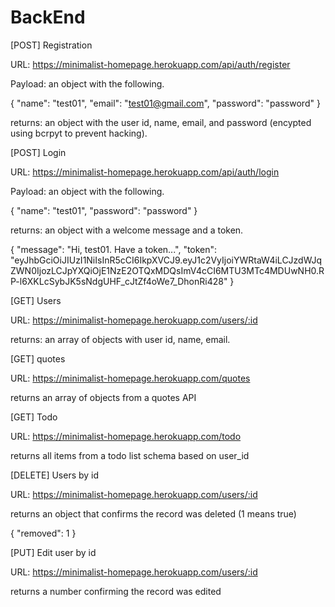 # BackEnd

[POST] Registration

URL: https://minimalist-homepage.herokuapp.com/api/auth/register

Payload: an object with the following.

{
    "name": "test01",
    "email": "test01@gmail.com",
    "password": "password"
}

returns: an object with the user id, name, email, and password (encypted using bcrpyt to prevent hacking).

[POST] Login

URL: https://minimalist-homepage.herokuapp.com/api/auth/login

Payload: an object with the following.

{
   "name": "test01",
    "password": "password"
}

returns: an object with a welcome message and a token.

{
    "message": "Hi, test01. Have a token...",
    "token": "eyJhbGciOiJIUzI1NiIsInR5cCI6IkpXVCJ9.eyJ1c2VyIjoiYWRtaW4iLCJzdWJqZWN0IjozLCJpYXQiOjE1NzE2OTQxMDQsImV4cCI6MTU3MTc4MDUwNH0.RP-l6XKLcSybJK5sNdgUHF_cJtZf4oWe7_DhonRi428"
}

[GET] Users

URL: https://minimalist-homepage.herokuapp.com/users/:id

returns: an array of objects with user id, name, email.

[GET] quotes

URL: https://minimalist-homepage.herokuapp.com/quotes

returns an array of objects from a quotes API

[GET] Todo

URL: https://minimalist-homepage.herokuapp.com/todo

returns all items from a todo list schema based on user_id

[DELETE] Users by id

URL: https://minimalist-homepage.herokuapp.com/users/:id

returns an object that confirms the record was deleted (1 means true)

{
    "removed": 1
}

[PUT] Edit user by id

URL: https://minimalist-homepage.herokuapp.com/users/:id

returns a number confirming the record was edited